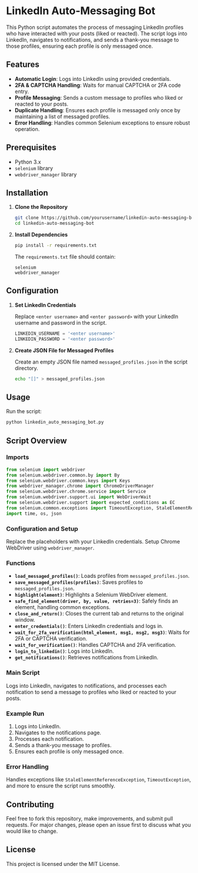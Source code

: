 # LinkedIn Auto-Messaging Bot

This Python script automates the process of messaging LinkedIn profiles who have interacted with your posts (liked or reacted). The script logs into LinkedIn, navigates to notifications, and sends a thank-you message to those profiles, ensuring each profile is only messaged once.

## Features

- **Automatic Login**: Logs into LinkedIn using provided credentials.
- **2FA & CAPTCHA Handling**: Waits for manual CAPTCHA or 2FA code entry.
- **Profile Messaging**: Sends a custom message to profiles who liked or reacted to your posts.
- **Duplicate Handling**: Ensures each profile is messaged only once by maintaining a list of messaged profiles.
- **Error Handling**: Handles common Selenium exceptions to ensure robust operation.

## Prerequisites

- Python 3.x
- `selenium` library
- `webdriver_manager` library

## Installation

1. **Clone the Repository**

   ```bash
   git clone https://github.com/yourusername/linkedin-auto-messaging-bot.git
   cd linkedin-auto-messaging-bot
   ```

2. **Install Dependencies**

   ```bash
   pip install -r requirements.txt
   ```

   The `requirements.txt` file should contain:

   ```
   selenium
   webdriver_manager
   ```

## Configuration

1. **Set LinkedIn Credentials**

   Replace `<enter username>` and `<enter password>` with your LinkedIn username and password in the script.

   ```python
   LINKEDIN_USERNAME = '<enter username>'
   LINKEDIN_PASSWORD = '<enter password>'
   ```

2. **Create JSON File for Messaged Profiles**

   Create an empty JSON file named `messaged_profiles.json` in the script directory.

   ```bash
   echo "[]" > messaged_profiles.json
   ```

## Usage

Run the script:

```bash
python linkedin_auto_messaging_bot.py
```

## Script Overview

### Imports

```python
from selenium import webdriver
from selenium.webdriver.common.by import By
from selenium.webdriver.common.keys import Keys
from webdriver_manager.chrome import ChromeDriverManager
from selenium.webdriver.chrome.service import Service
from selenium.webdriver.support.ui import WebDriverWait
from selenium.webdriver.support import expected_conditions as EC
from selenium.common.exceptions import TimeoutException, StaleElementReferenceException, NoSuchElementException, ElementClickInterceptedException, WebDriverException
import time, os, json
```

### Configuration and Setup

Replace the placeholders with your LinkedIn credentials. Setup Chrome WebDriver using `webdriver_manager`.

### Functions

- **`load_messaged_profiles()`**: Loads profiles from `messaged_profiles.json`.
- **`save_messaged_profiles(profiles)`**: Saves profiles to `messaged_profiles.json`.
- **`highlight(element)`**: Highlights a Selenium WebDriver element.
- **`safe_find_element(driver, by, value, retries=3)`**: Safely finds an element, handling common exceptions.
- **`close_and_return()`**: Closes the current tab and returns to the original window.
- **`enter_credentials()`**: Enters LinkedIn credentials and logs in.
- **`wait_for_2fa_verification(html_element, msg1, msg2, msg3)`**: Waits for 2FA or CAPTCHA verification.
- **`wait_for_verification()`**: Handles CAPTCHA and 2FA verification.
- **`login_to_linkedin()`**: Logs into LinkedIn.
- **`get_notifications()`**: Retrieves notifications from LinkedIn.

### Main Script

Logs into LinkedIn, navigates to notifications, and processes each notification to send a message to profiles who liked or reacted to your posts.

### Example Run

1. Logs into LinkedIn.
2. Navigates to the notifications page.
3. Processes each notification.
4. Sends a thank-you message to profiles.
5. Ensures each profile is only messaged once.

### Error Handling

Handles exceptions like `StaleElementReferenceException`, `TimeoutException`, and more to ensure the script runs smoothly.

## Contributing

Feel free to fork this repository, make improvements, and submit pull requests. For major changes, please open an issue first to discuss what you would like to change.

## License

This project is licensed under the MIT License.
